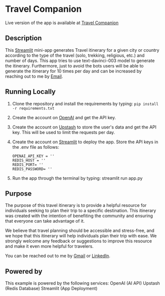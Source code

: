 # Travel Companion

Live version of the app is available at [Travel Companion](travelcompanion.streamlit.app)

## Description

This [Streamlit](https://streamlit.io/) mini-app generates Travel itinerary for a given city or country according to the type of the travel (solo, trekking, religious, etc.) and number of days. This app tries to use text-davinci-003 model to generate the itinerary. Furthermore, just to avoid the bots users will be able to generate the itinerary for 10 times per day and can be increased by reaching out to me by [Email](prayagshah07@gmail.com).

## Running Locally

1. Clone the repository and install the requirements by typing:
   `pip install -r requirements.txt`
2. Create the account on [OpenAI](https://platform.openai.com/account/api-keys) and get the API key.
3. Create the account on [Upstash](https://console.upstash.com/) to store the user's data and get the API key. This will be used to limit the requests per day.
4. Create the account on [Streamlit](https://streamlit.io/) to deploy the app.
   Store the API keys in the .env file as follows:

   ```
   OPENAI_API_KEY = ''
   REDIS_HOST = ''
   REDIS_PORT= ''
   REDIS_PASSWORD= ''
   ```

5. Run the app through the terminal by typing:
   streamlit run app.py

## Purpose

The purpose of this travel itinerary is to provide a helpful resource for individuals seeking to plan their trip to a specific destination. This itinerary was created with the intention of benefiting the community and ensuring that everyone can take advantage of it.

We believe that travel planning should be accessible and stress-free, and we hope that this itinerary will help individuals plan their trip with ease. We strongly welcome any feedback or suggestions to improve this resource and make it even more helpful for travelers.

You can be reached out to me by [Gmail](prayagshah07@gmail.com) or [LinkedIn](https://www.linkedin.com/in/prayag-shah/).

## Powered by

This example is powered by the following services:
OpenAI (AI API)
Upstash (Redis Database)
Streamlit (App Deployment)
